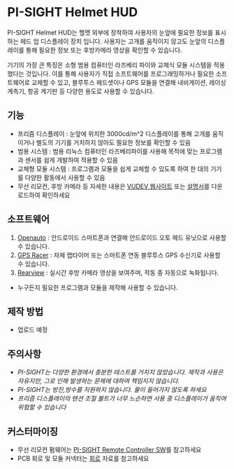 # PI-SIGHT Helmet HUD

PI-SIGHT Helmet HUD는 헬멧 외부에 장착하여 사용자의 눈앞에 필요한 정보를 표시하는 헤드 업 디스플레이 장치 입니다. 사용자는 고개를 움직이지 않고도 눈앞의 디스플레이를 통해 필요한 정보 또는 후방카메라 영상을 확인할 수 있습니다.

기기의 가장 큰 특징은 소형 범용 컴퓨터인 라즈베리 파이와 교체식 모듈 시스템을 적용했다는 것입니다. 이를 통해 사용자가 직접 소프트웨어를 프로그래밍하거나 필요한 소프트웨어로 교체할 수 있고, 블루투스 헤드셋이나 GPS 모듈을 연결해 내비게이션, 레이싱 계측기, 항공 계기판 등 다양한 용도로 사용할 수 있습니다.


## 기능

 - 프리즘 디스플레이 : 눈앞에 위치한 3000cd/m^2 디스플레이를 통해 고개를 움직이거나 별도의 기기를 거치하지 않아도 필요한 정보를 확인할 수 있음
 - 범용 시스템 : 범용 리눅스 컴퓨터인 라즈베리파이를 사용해 목적에 맞는 프로그램과 센서를 쉽게 개발하여 적용할 수 있음
 - 교체형 모듈 시스템 : 프로그램과 모듈을 쉽게 교체할 수 있도록 하여 한 대의 기기를 다양한 활동에서 사용할 수 있음
 - 무선 리모컨, 후방 카메라 등 자세한 내용은 [VUDEV 웹사이트](https://sites.google.com/vudev.net/vudevnet/about-pi-sight) 또는 [설명서](https://github.com/younsj97/PI-SIGHT_Helmet_HUD/blob/main/PI-SIGHT%20%EC%82%AC%EC%9A%A9%EC%84%A4%EB%AA%85%EC%84%9C-1%20(%EB%94%94%EB%B0%94%EC%9D%B4%EC%8A%A4%20%EA%B8%B0%EB%B3%B8).pdf)를 다운로드하여 확인하세요


## 소프트웨어

 1. [Openauto](https://github.com/younsj97/PI-SIGHT_SW_Openauto) : 안드로이드 스마트폰과 연결해 안드로이드 오토 헤드 유닛으로 사용할 수 있습니다.
 2. [GPS Racer](https://github.com/younsj97/PI-SIGHT_SW_GPSRacer) : 자체 랩타이머 또는 스마트폰 연동 블루투스 GPS 수신기로 사용할 수 있습니다.
 3. [Rearview](https://github.com/younsj97/PI-SIGHT_SW_Rearview) : 실시간 후방 카메라 영상을 보여주며, 작동 중 자동으로 녹화됩니다.
 - 누구든지 필요한 프로그램과 모듈을 제작해 사용할 수 있습니다.


## 제작 방법

 - 업로드 예정


## 주의사항

 - _PI-SIGHT는 다양한 환경에서 충분한 테스트를 거치지 않았습니다. 제작과 사용은 자유지만, 그로 인해 발생하는 문제에 대하여 책임지지 않습니다._
 - _PI-SIGHT는 방진,방수를 지원하지 않습니다. 물이 들어가지 않도록 하세요_
 - _프리즘 디스플레이의 텐션 조절 볼트가 너무 느슨하면 사용 중 디스플레이가 움직여 위험할 수 있습니다_


## 커스터마이징

 - 무선 리모컨 펌웨어는 [PI-SIGHT Remote Controller SW](https://github.com/younsj97/PI-SIGHT_SW_RemoteController)를 참고하세요
 - PCB 회로 및 모듈 커넥터는 [회로](https://github.com/younsj97/PI-SIGHT_Helmet_HUD/blob/main/Documents/Circuits.pdf) 자료를 참고하세요
